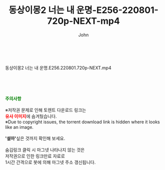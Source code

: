 ﻿---
layout: post
title:  "동상이몽2 너는 내 운명-E256-220801-720p-NEXT-mp4"
author: John
categories: [ 방송/음악 ]
tags: [  ]
image:  
description: "동상이몽2 너는 내 운명-E256-220801-720p-NEXT-mp4 torrent 정보 공유"
toc: true
toc_sticky: true
---

<br>
<div class="view-img">
<a class="view_image" href="https://torrentmobile59.com/bbs/view_image.php?fn=%2Fdata%2Ffile%2Fmusic%2F3659260999_aMJmwGfn_ccf1b899b602a05bc6e28e5e0bc963f7b41cd770.jpg" target="_blank"><img alt="" class="img-tag" content="https://torrentmobile59.com/data/file/music/3659260999_aMJmwGfn_ccf1b899b602a05bc6e28e5e0bc963f7b41cd770.jpg" itemprop="image" src="https://torrentmobile59.com/data/file/music/3659260999_aMJmwGfn_ccf1b899b602a05bc6e28e5e0bc963f7b41cd770.jpg"/></a></div><div class="view-content" itemprop="description">
<p>동상이몽2 너는 내 운명.E256.220801.720p-NEXT.mp4<br/></p> </div>
    
<br><br><br>
<p data-ke-size="size16"><b><span style="color: green;">주의사항</span></b><br /><br />※저작권 문제로 인해 토렌트 다운로드 링크는<br /><b><span style="color: red;">유사 이미지</span></b>에 숨겨뒀습니다.<br />※Due to copyright issues, the torrent download link is hidden where it looks like an image.<br /><br /><b>'설마'</b>싶은 것까지 확인해 보세요.<br /><br />숨김링크 클릭 시 마그넷 나타나지 않는 것은<br />저작권으로 인한 링크만료 자료로<br />1시간 간격으로 봇에 의해 마그넷 주소 갱신됩니다.</p>
